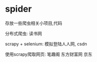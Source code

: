 # spider
存放一些爬虫相关小项目,代码

分布式爬虫: 
    读书网
  
scrapy + selenium: 
    模拟登陆人人网, csdn

使用scrapy爬取网页: 
    笔趣阁
    东方财富网
    京东
